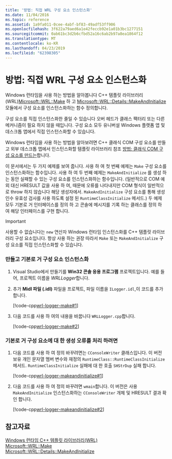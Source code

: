 ```yaml
---
title: '방법: 직접 WRL 구성 요소 인스턴스화'
ms.date: 11/04/2016
ms.topic: reference
ms.assetid: 1a9fa011-0cee-4abf-bf83-49adf53ff906
ms.openlocfilehash: 3f622a79aed6a1e42feccb92e1a01b3bc1277151
ms.sourcegitcommit: 0ab61bc3d2b6cfbd52a16c6ab2b97a8ea1864f12
ms.translationtype: MT
ms.contentlocale: ko-KR
ms.lasthandoff: 04/23/2019
ms.locfileid: "62398305"
---
```

# <a name="how-to-instantiate-wrl-components-directly"></a>방법: 직접 WRL 구성 요소 인스턴스화

Windows 런타임을 사용 하는 방법을 알아봅니다 C++ 템플릿 라이브러리 (WRL)[Microsoft::WRL::Make](make-function.md) 하 고 [Microsoft::WRL::Details::MakeAndInitialize](makeandinitialize-function.md) 모듈에서 구성 요소를 인스턴스화하는 함수 정의합니다.

구성 요소를 직접 인스턴스화한 줄일 수 있습니다 오버 헤드가 클래스 팩터리 또는 다른 메커니즘이 필요 하지 않을 때입니다. 구성 요소 모두 유니버설 Windows 플랫폼 앱 및 데스크톱 앱에서 직접 인스턴스화할 수 있습니다.

Windows 런타임을 사용 하는 방법을 알아보려면 C++ 클래식 COM 구성 요소를 만들고 외부 데스크톱 앱에서 인스턴스화할 템플릿 라이브러리 참조 [방법: 클래식 COM 구성 요소를 만드는](how-to-create-a-classic-com-component-using-wrl.md)합니다.

이 문서에서는 두 가지 예제를 보여 줍니다. 사용 하 여 첫 번째 예제는 `Make` 구성 요소를 인스턴스화하는 함수입니다. 사용 하 여 두 번째 예제는 `MakeAndInitialize` 를 생성 하는 동안 실패할 수 있는 구성 요소를 인스턴스화하는 함수입니다. (일반적으로 COM 예외 대신 HRESULT 값을 사용 하 여, 때문에 오류를 나타내지만 COM 형식이 일반적으로 throw 하지 않습니다 해당 생성자에서. `MakeAndInitialize` 구성 요소를 통해 생성 인수 유효성 검사를 사용 하도록 설정 된 `RuntimeClassInitialize` 메서드.) 두 예제 모두 기본로 거 인터페이스를 정의 하 고 콘솔에 메시지를 기록 하는 클래스를 정의 하 여 해당 인터페이스를 구현 합니다.

> [!IMPORTANT]
> 사용할 수 없습니다는 `new` 연산자 Windows 런타임 인스턴스화를 C++ 템플릿 라이브러리 구성 요소입니다. 항상 사용 하는 권장 따라서 `Make` 또는 `MakeAndInitialize` 구성 요소를 직접 인스턴스화할 수 있습니다.

### <a name="to-create-and-instantiate-a-basic-logger-component"></a>만들고 기본로 거 구성 요소 인스턴스화

1. Visual Studio에서 만들기를 **Win32 콘솔 응용 프로그램** 프로젝트입니다. 예를 들어, 프로젝트 이름을 *WRLLogger*합니다.

2. 추가 **Midl 파일 (.idl)** 파일을 프로젝트, 파일 이름을 `ILogger.idl`,이 코드를 추가 합니다.

   [!code-cpp[wrl-logger-make#1](../codesnippet/CPP/how-to-instantiate-wrl-components-directly_1.idl)]

3. 다음 코드를 사용 하 여의 내용을 바꿉니다 `WRLLogger.cpp`합니다.

   [!code-cpp[wrl-logger-make#2](../codesnippet/CPP/how-to-instantiate-wrl-components-directly_2.cpp)]

### <a name="to-handle-construction-failure-for-the-basic-logger-component"></a>기본로 거 구성 요소에 대 한 생성 오류를 처리 하려면

1. 다음 코드를 사용 하 여 정의 바꾸려면는 `CConsoleWriter` 클래스입니다. 이 버전 보유 개인 문자열 멤버 변수와 재정의 `RuntimeClass::RuntimeClassInitialize` 메서드. `RuntimeClassInitialize` 실패에 대 한 호출 `SHStrDup` 실패 합니다.

   [!code-cpp[wrl-logger-makeandinitialize#1](../codesnippet/CPP/how-to-instantiate-wrl-components-directly_3.cpp)]

2. 다음 코드를 사용 하 여 정의 바꾸려면 `wmain`합니다. 이 버전은 사용 `MakeAndInitialize` 인스턴스화하는 `CConsoleWriter` 개체 및 HRESULT 결과 확인 합니다.

   [!code-cpp[wrl-logger-makeandinitialize#2](../codesnippet/CPP/how-to-instantiate-wrl-components-directly_4.cpp)]

## <a name="see-also"></a>참고자료

[Windows 런타임 C++ 템플릿 라이브러리(WRL)](windows-runtime-cpp-template-library-wrl.md)<br/>
[Microsoft::WRL::Make](make-function.md)<br/>
[Microsoft::WRL::Details::MakeAndInitialize](makeandinitialize-function.md)